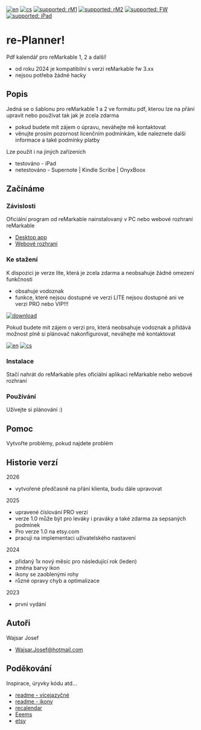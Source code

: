 [![en](https://img.shields.io/badge/lang-en-red.svg)](https://github.com/PepikVaio/reMarkable_re-Planner)
[![cs](https://img.shields.io/badge/lang-cs-springgreen.svg)](https://github.com/PepikVaio/reMarkable_re-Planner/blob/main/.language_cs/README.cs.md)
[![supported: rM1](https://img.shields.io/badge/rM1-supported-green)](https://remarkable.com/store/remarkable)
[![supported: rM2](https://img.shields.io/badge/rM2-supported-green)](https://remarkable.com/store/remarkable-2)
[![supported: FW](https://img.shields.io/badge/fw_3.xx-supported-green)]()
[![supported: iPad](https://img.shields.io/badge/iPad-supported-blueviolet)](https://www.apple.com/cz/ipad/)



# re-Planner!

Pdf kalendář pro reMarkable 1, 2 a další!
* od roku 2024 je kompatibilní s verzí reMarkable fw 3.xx
* nejsou potřeba žádné hacky


## Popis

Jedná se o šablonu pro reMarkable 1 a 2 ve formátu pdf, kterou lze na přání upravit nebo používat tak jak je zcela zdarma
* pokud budete mít zájem o úpravu, neváhejte mě kontaktovat
* věnujte prosím pozornost licenčním podmínkám, kde naleznete další informace a také podmínky platby

Lze použít i na jiných zařízeních
* testováno - iPad
* netestováno - Supernote | Kindle Scribe | OnyxBoox



## Začínáme

### Závislosti

Oficiální program od reMarkable nainstalovaný v PC nebo webové rozhraní reMarkable

* [Desktop app](https://my.remarkable.com/device/desktop)
* [Webové rozhraní](https://my.remarkable.com/myfiles)

### Ke stažení
K dispozici je verze lite, která je zcela zdarma a neobsahuje žádné omezení funkčnosti
* obsahuje vodoznak
* funkce, které nejsou dostupné ve verzi LITE nejsou dostupné ani ve verzi PRO nebo VIP!!!

[![download](https://img.shields.io/badge/download-latest_release-slategray)](https://github.com/PepikVaio/reMarkable_re-Planner/releases)

Pokud budete mít zájem o verzi pro, která neobsahuje vodoznak a přidává možnost plně si plánovač nakonfigurovat, neváhejte mě kontaktovat

[![en](https://img.shields.io/badge/payment-en-blue.svg)](https://github.com/PepikVaio/reMarkable_re-Planner/blob/main/PAYMENT.md)
[![cs](https://img.shields.io/badge/payment-cs-green.svg)](https://github.com/PepikVaio/reMarkable_re-Planner/blob/main/.language_cs/PAYMENT.cs.md)

### Instalace
Stačí nahrát do reMarkable přes oficiální aplikaci reMarkable nebo webové rozhraní

### Používání
Užívejte si plánování :)


## Pomoc
Vytvořte problémy, pokud najdete problém


## Historie verzí

2026
* vytvořené předčasně na přání klienta, budu dále upravovat

2025
* upravené číslování PRO verzí
* verze 1.0 může být pro leváky i praváky a také zdarma za sepsaných podmínek
* Pro verze 1.0 na etsy.com
* pracuji na implementaci uživatelského nastavení

2024
* přidaný 1x nový měsíc pro následující rok (leden)
* změna barvy ikon
* ikony se zaoblenými rohy
* různé opravy chyb a optimalizace

2023
* první vydání


## Autoři

Wajsar Josef
* Wajsar.Josef@hotmail.com


## Poděkování

Inspirace, úryvky kódu atd...
* [readme - vícejazyčné](https://github.com/jonatasemidio/multilanguage-readme-pattern)
* [readme - ikony](https://shields.io/)
* [recalendar](https://github.com/klimeryk/recalendar)
* [Eeems](https://github.com/Eeems)
* [etsy](https://www.etsy.com/?ref=lgo)
